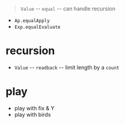 > `Value` -- `equal` -- can handle recursion

- `Ap.equalApply`
- `Exp.equalEvaluate`

# recursion

- `Value` -- `readback` -- limit length by a `count`

# play

- play with fix & Y
- play with birds
